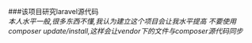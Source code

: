###该项目研究laravel源代码  
*本人水平一般,很多东西不懂,我认为建立这个项目会让我水平提高*
*不要使用composer update/install,这样会让vendor下的文件与composer源代码同步*